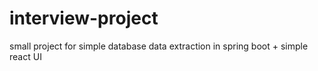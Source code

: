 # interview-project
small project for simple database data extraction in spring boot + simple react UI 
